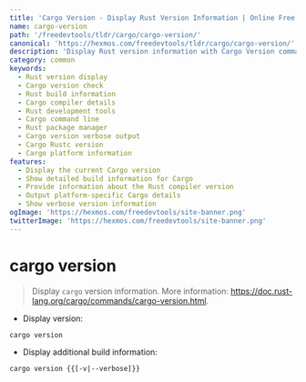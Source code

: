 ```yaml
---
title: 'Cargo Version - Display Rust Version Information | Online Free DevTools by Hexmos'
name: cargo-version
path: '/freedevtools/tldr/cargo/cargo-version/'
canonical: 'https://hexmos.com/freedevtools/tldr/cargo/cargo-version/'
description: 'Display Rust version information with Cargo Version command. Get detailed build information for your Rust projects. Free online tool, no registration required.'
category: common
keywords:
  - Rust version display
  - Cargo version check
  - Rust build information
  - Cargo compiler details
  - Rust development tools
  - Cargo command line
  - Rust package manager
  - Cargo version verbose output
  - Cargo Rustc version
  - Cargo platform information
features:
  - Display the current Cargo version
  - Show detailed build information for Cargo
  - Provide information about the Rust compiler version
  - Output platform-specific Cargo details
  - Show verbose version information
ogImage: 'https://hexmos.com/freedevtools/site-banner.png'
twitterImage: 'https://hexmos.com/freedevtools/site-banner.png'
---
```


# cargo version

> Display `cargo` version information.
> More information: <https://doc.rust-lang.org/cargo/commands/cargo-version.html>.

- Display version:

`cargo version`

- Display additional build information:

`cargo version {{[-v|--verbose]}}`

